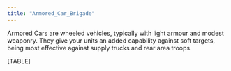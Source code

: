 ```yaml
---
title: "Armored_Car_Brigade"
---
```


Armored Cars are wheeled vehicles, typically with light armour and
modest weaponry. They give your units an added capability against soft
targets, being most effective against supply trucks and rear area
troops.

[TABLE]
